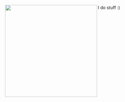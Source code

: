 
<img align="left" width="300" height="300" src="https://github.com/Redzwinger/Redzwinger/assets/102427149/e3cabf46-0fb8-44db-a68a-726cb0e0fc50"> I do stuff :)

<!--

**Redzwinger/Redzwinger** is a ✨ _special_ ✨ repository because its `README.md` (this file) appears on your GitHub profile.

Here are some ideas to get you started:

- 🔭 I’m currently working on ...
- 🌱 I’m currently learning ...
- 👯 I’m looking to collaborate on ...
- 🤔 I’m looking for help with ...
- 💬 Ask me about ...
- 📫 How to reach me: ...
- 😄 Pronouns: ...
- ⚡ Fun fact: ...
-->
